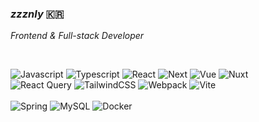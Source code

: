 ### <i>zzznly</i> 🇰🇷
<i>Frontend & Full-stack Developer</i>

<br/>

![Javascript](https://img.shields.io/badge/JavaScript-%2320232a?style=flat&logo=JavaScript&logoColor=F7DF1E)
![Typescript](https://img.shields.io/badge/TypeScript-%2320232a?style=flat&logo=TypeScript&logoColor=3178C6)
![React](https://img.shields.io/badge/React-%2320232a.svg?style=flat&logo=React&logoColor=%2361DAFB)
![Next](https://img.shields.io/badge/Next.js-%2320232a.svg?style=flat&logo=Next.js&logoColor=%fff)
![Vue](https://img.shields.io/badge/-Vue.js-%2320232a.svg?style=flat&logo=vuedotjs)
![Nuxt](https://img.shields.io/badge/-Nuxt.js-%2320232a.svg?style=flat&logo=nuxt)
<br/>
![React Query](https://img.shields.io/badge/-Tailwind%20CSS-%2320232a.svg?style=flat&logo=tailwindcss&logoColor=06B6D4)
![TailwindCSS](https://img.shields.io/badge/-React%20Query-%2320232a.svg?style=flat&logo=react%20query&logoColor=FF4154)
![Webpack](https://img.shields.io/badge/Webpack-%2320232a.svg?style=flat&logo=webpack&logoColor=8DD6F9)
![Vite](https://img.shields.io/badge/Vite-%2320232a.svg?style=flat&logo=vite&logoColor=646CFF)
<br/>
<br/>
![Spring](https://img.shields.io/badge/Spring-%2320232a.svg?style=flat&logo=spring&logoColor=#6DB33F)
![MySQL](https://img.shields.io/badge/MySQL-%2320232a.svg?style=flat&logo=mysql&logoColor=#6DB33F)
![Docker](https://img.shields.io/badge/Docker-%2320232a.svg?style=flat&logo=docker&logoColor=#2496ED)
